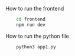 How to run the frontend
```bash
    cd frontend
    npm run dev
```

How to run the python file
```bash
    python3 app1.py
```
